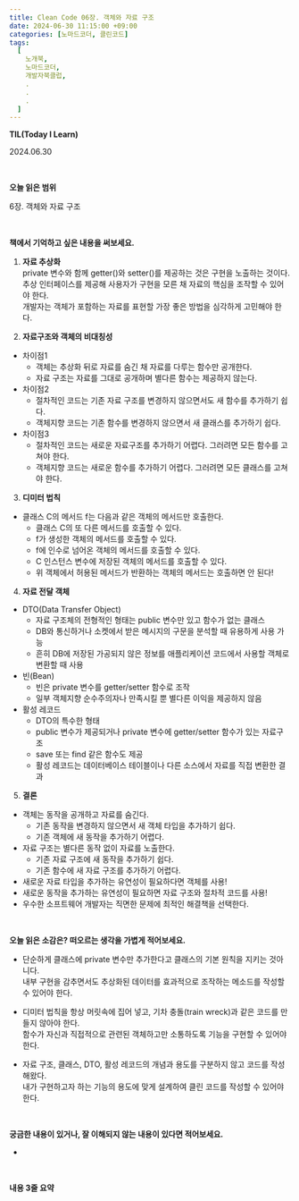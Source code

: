 ```yaml
---
title: Clean Code 06장. 객체와 자료 구조
date: 2024-06-30 11:15:00 +09:00
categories: [노마드코더, 클린코드]
tags:
  [
    노개북,
    노마드코더,
    개발자북클럽,
    .
    .
    .
  ]
---
```



__TIL(Today I Learn)__

2024.06.30

<br/>

__오늘 읽은 범위__

6장. 객체와 자료 구조

<br/>

__책에서 기억하고 싶은 내용을 써보세요.__

01. **자료 추상화** <br/>
   private 변수와 함께 getter()와 setter()를 제공하는 것은 구현을 노출하는 것이다. <br/>
   추상 인터페이스를 제공해 사용자가 구현을 모른 채 자료의 핵심을 조작할 수 있어야 한다. <br/>
   개발자는 객체가 포함하는 자료를 표현할 가장 좋은 방법을 심각하게 고민해야 한다.


02. **자료구조와 객체의 비대칭성** <br/>
   - 차이점1
     - 객체는 추상화 뒤로 자료를 숨긴 채 자료를 다루는 함수만 공개한다.
     - 자료 구조는 자료를 그대로 공개하며 별다른 함수는 제공하지 않는다.
   - 차이점2
     - 절차적인 코드는 기존 자료 구조를 변경하지 않으면서도 새 함수를 추가하기 쉽다.
     - 객체지향 코드는 기존 함수를 변경하지 않으면서 새 클래스를 추가하기 쉽다.
   - 차이점3
     - 절차적인 코드는 새로운 자료구조를 추가하기 어렵다. 그러려면 모든 함수를 고쳐야 한다.
     - 객체지향 코드는 새로운 함수를 추가하기 어렵다. 그러려면 모든 클래스를 고쳐야 한다.


03. **디미터 법칙** <br/>
   - 클래스 C의 메서드 f는 다음과 같은 객체의 메서드만 호출한다.
     - 클래스 C의 또 다른 메서드를 호출할 수 있다.
     - f가 생성한 객체의 메서드를 호출할 수 있다.
     - f에 인수로 넘어온 객체의 메서드를 호출할 수 있다.
     - C 인스턴스 변수에 저장된 객체의 메서드를 호출할 수 있다.
     - 위 객체에서 허용된 메서드가 반환하는 객체의 메서드는 호출하면 안 된다!


04. **자료 전달 객체** <br/>
   - DTO(Data Transfer Object)
     - 자료 구조체의 전형적인 형태는 public 변수만 있고 함수가 없는 클래스
     - DB와 통신하거나 소켓에서 받은 메시지의 구문을 분석할 때 유용하게 사용 가능
     - 흔히 DB에 저장된 가공되지 않은 정보를 애플리케이션 코드에서 사용할 객체로 변환할 때 사용
   - 빈(Bean)
     - 빈은 private 변수를 getter/setter 함수로 조작
     - 일부 객체지향 순수주의자나 만족시킬 뿐 별다른 이익을 제공하지 않음
   - 활성 레코드
     - DTO의 특수한 형태
     - public 변수가 제공되거나 private 변수에 getter/setter 함수가 있는 자료구조
     - save 또는 find 같은 함수도 제공
     - 활성 레코드는 데이터베이스 테이블이나 다른 소스에서 자료를 직접 변환한 결과


05. **결론** <br/>
   - 객체는 동작을 공개하고 자료를 숨긴다.
     - 기존 동작을 변경하지 않으면서 새 객체 타입을 추가하기 쉽다.
     - 기존 객체에 새 동작을 추가하기 어렵다.
   - 자료 구조는 별다른 동작 없이 자료를 노출한다.
     - 기존 자료 구조에 새 동작을 추가하기 쉽다.
     - 기존 함수에 새 자료 구조를 추가하기 어렵다.
   - 새로운 자료 타입을 추가하는 유연성이 필요하다면 객체를 사용!
   - 새로운 동작을 추가하는 유연성이 필요하면 자료 구조와 절차적 코드를 사용!
   - 우수한 소프트웨어 개발자는 직면한 문제에 최적인 해결책을 선택한다.

<br/>

__오늘 읽은 소감은? 떠오르는 생각을 가볍게 적어보세요.__

* 단순하게 클래스에 private 변수만 추가한다고 클래스의 기본 원칙을 지키는 것아니다. <br/>
  내부 구현을 감추면서도 추상화된 데이터를 효과적으로 조작하는 메소드를 작성할 수 있어야 한다.


* 디미터 법칙을 항상 머릿속에 집어 넣고, 기차 충돌(train wreck)과 같은 코드를 만들지 않아야 한다.<br/> 
  함수가 자신과 직접적으로 관련된 객체하고만 소통하도록 기능을 구현할 수 있어야 한다.


* 자료 구조, 클래스, DTO, 활성 레코드의 개념과 용도를 구분하지 않고 코드를 작성해왔다. <br/>
  내가 구현하고자 하는 기능의 용도에 맞게 설계하여 클린 코드를 작성할 수 있어야 한다.

<br/>

__궁금한 내용이 있거나, 잘 이해되지 않는 내용이 있다면 적어보세요.__

* 

<br/>

__내용 3줄 요약__
